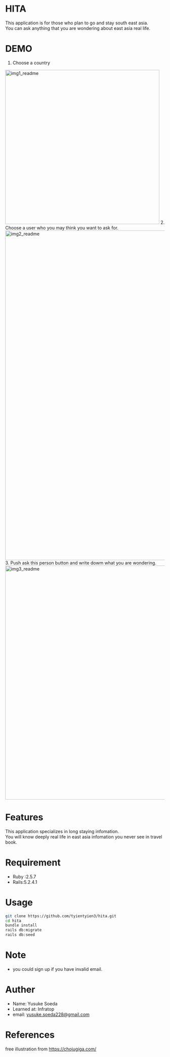 # HITA

This application is for those who plan to go and stay south east asia.
<br>
You can ask anything that you are wondering about east asia real life.

# DEMO
1. Choose a country
<img width="487" alt="img1_readme" src="https://user-images.githubusercontent.com/59005449/76680473-0cf1f880-662c-11ea-9d0e-d2c98300e41b.png">
2. Choose a user who you may think you want to ask for.
<img width="1041" alt="img2_readme" src="https://user-images.githubusercontent.com/59005449/76680351-3a8a7200-662b-11ea-9bdb-fd0accca30a0.png">
3. Push ask this person button and write dowm what you are wondering.
<img width="739" alt="img3_readme" src="https://user-images.githubusercontent.com/59005449/76680227-37db4d00-662a-11ea-9461-b03a1701223d.png">

# Features
This application specializes in long staying infomation.
<br>
You will know deeply real life in east asia infomation you never see in travel book.

# Requirement
* Ruby :2.5.7
* Rails:5.2.4.1

# Usage

```bash
git clone https://github.com/tyientyien3/hita.git
cd hita
bundle install
rails db:migrate
rails db:seed
```
# Note

* you could sign up if you have invalid email.

# Auther

* Name: Yusuke Soeda
* Learned at: Infratop
* email: yusuke.soeda228@gmail.com

# References
free illustration from https://chojugiga.com/
